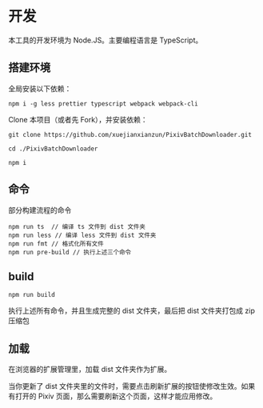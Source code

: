 # 开发

本工具的开发环境为 Node.JS。主要编程语言是 TypeScript。

## 搭建环境

全局安装以下依赖：

```
npm i -g less prettier typescript webpack webpack-cli
```

Clone 本项目（或者先 Fork），并安装依赖：

```
git clone https://github.com/xuejianxianzun/PixivBatchDownloader.git

cd ./PixivBatchDownloader

npm i
```

## 命令

部分构建流程的命令

```
npm run ts  // 编译 ts 文件到 dist 文件夹
npm run less // 编译 less 文件到 dist 文件夹
npm run fmt // 格式化所有文件
npm run pre-build // 执行上述三个命令
```

## build

```
npm run build
```

执行上述所有命令，并且生成完整的 dist 文件夹，最后把 dist 文件夹打包成 zip 压缩包

## 加载

在浏览器的扩展管理里，加载 dist 文件夹作为扩展。

当你更新了 dist 文件夹里的文件时，需要点击刷新扩展的按钮使修改生效。如果有打开的 Pixiv 页面，那么需要刷新这个页面，这样才能应用修改。
